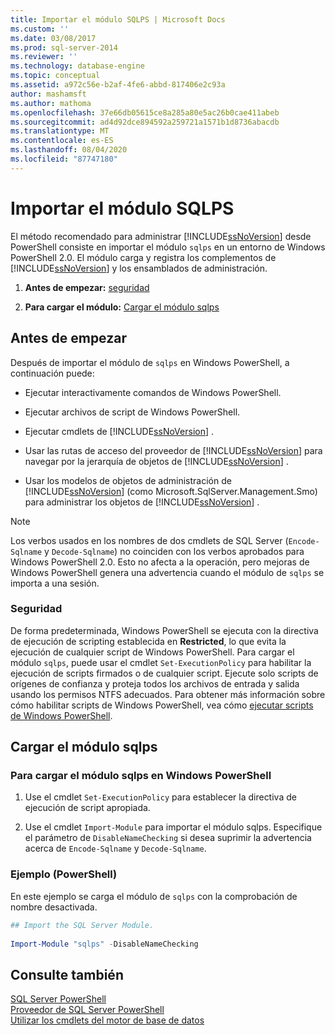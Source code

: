 ```yaml
---
title: Importar el módulo SQLPS | Microsoft Docs
ms.custom: ''
ms.date: 03/08/2017
ms.prod: sql-server-2014
ms.reviewer: ''
ms.technology: database-engine
ms.topic: conceptual
ms.assetid: a972c56e-b2af-4fe6-abbd-817406e2c93a
author: mashamsft
ms.author: mathoma
ms.openlocfilehash: 37e66db05615ce8a285a80e5ac26b0cae411abeb
ms.sourcegitcommit: ad4d92dce894592a259721a1571b1d8736abacdb
ms.translationtype: MT
ms.contentlocale: es-ES
ms.lasthandoff: 08/04/2020
ms.locfileid: "87747180"
---
```

# <a name="import-the-sqlps-module"></a>Importar el módulo SQLPS
  El método recomendado para administrar [!INCLUDE[ssNoVersion](../includes/ssnoversion-md.md)] desde PowerShell consiste en importar el módulo `sqlps` en un entorno de Windows PowerShell 2.0. El módulo carga y registra los complementos de [!INCLUDE[ssNoVersion](../includes/ssnoversion-md.md)] y los ensamblados de administración.  
  
1.  **Antes de empezar:**  [seguridad](#Security)  
  
2.  **Para cargar el módulo:**  [Cargar el módulo sqlps](#LoadSqlps)  
  
## <a name="before-you-begin"></a>Antes de empezar  
 Después de importar el módulo de `sqlps` en Windows PowerShell, a continuación puede:  
  
-   Ejecutar interactivamente comandos de Windows PowerShell.  
  
-   Ejecutar archivos de script de Windows PowerShell.  
  
-   Ejecutar cmdlets de [!INCLUDE[ssNoVersion](../includes/ssnoversion-md.md)] .  
  
-   Usar las rutas de acceso del proveedor de [!INCLUDE[ssNoVersion](../includes/ssnoversion-md.md)] para navegar por la jerarquía de objetos de [!INCLUDE[ssNoVersion](../includes/ssnoversion-md.md)] .  
  
-   Usar los modelos de objetos de administración de [!INCLUDE[ssNoVersion](../includes/ssnoversion-md.md)] (como Microsoft.SqlServer.Management.Smo) para administrar los objetos de [!INCLUDE[ssNoVersion](../includes/ssnoversion-md.md)] .  
  
> [!NOTE]  
>  Los verbos usados en los nombres de dos cmdlets de SQL Server (`Encode-Sqlname` y `Decode-Sqlname`) no coinciden con los verbos aprobados para Windows PowerShell 2.0. Esto no afecta a la operación, pero mejoras de Windows PowerShell genera una advertencia cuando el módulo de `sqlps` se importa a una sesión.  
  
###  <a name="security"></a><a name="Security"></a> Seguridad  
 De forma predeterminada, Windows PowerShell se ejecuta con la directiva de ejecución de scripting establecida en **Restricted**, lo que evita la ejecución de cualquier script de Windows PowerShell. Para cargar el módulo `sqlps`, puede usar el cmdlet `Set-ExecutionPolicy` para habilitar la ejecución de scripts firmados o de cualquier script. Ejecute solo scripts de orígenes de confianza y proteja todos los archivos de entrada y salida usando los permisos NTFS adecuados. Para obtener más información sobre cómo habilitar scripts de Windows PowerShell, vea cómo [ejecutar scripts de Windows PowerShell](https://docs.microsoft.com/powershell/scripting/getting-started/starting-windows-powershell?view=powershell-6#how-to-enable-windows-powershell-ise-on-earlier-releases-of-windows).  
  
##  <a name="load-the-sqlps-module"></a><a name="LoadSqlps"></a> Cargar el módulo sqlps  

### <a name="to-load-the-sqlps-module-in-windows-powershell"></a>Para cargar el módulo sqlps en Windows PowerShell
  
1.  Use el cmdlet `Set-ExecutionPolicy` para establecer la directiva de ejecución de script apropiada.  
  
2.  Use el cmdlet `Import-Module` para importar el módulo sqlps. Especifique el parámetro de `DisableNameChecking` si desea suprimir la advertencia acerca de `Encode-Sqlname` y `Decode-Sqlname`.  
  
### <a name="example-powershell"></a>Ejemplo (PowerShell)  
 En este ejemplo se carga el módulo de `sqlps` con la comprobación de nombre desactivada.  
  
```powershell
## Import the SQL Server Module.  
  
Import-Module "sqlps" -DisableNameChecking  
```  

## <a name="see-also"></a>Consulte también  
 [SQL Server PowerShell](../powershell/sql-server-powershell.md)   
 [Proveedor de SQL Server PowerShell](../powershell/sql-server-powershell-provider.md)   
 [Utilizar los cmdlets del motor de base de datos](../../2014/database-engine/use-the-database-engine-cmdlets.md)  

